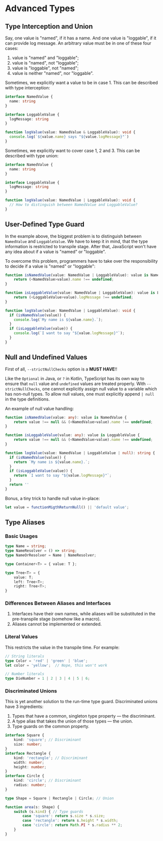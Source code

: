 # Advanced Types
## Type Interception and Union
Say, one value is "named", if it has a name. And one value is "loggable", if it can provide log message. An arbitrary value must be in one of these four cases:
1. value is "named" and "loggable";
2. value is "named", not "loggable";
3. value is "loggable", not "named";
4. value is neither "named", nor "loggable".

Sometimes, we explicitly want a value to be in case 1. This can be described with type interception:
```typescript
interface NamedValue {
  name: string
}

interface LoggableValue {
  logMessage: string
}

function logValue(value: NamedValue & LoggableValue): void {
  console.log(`${value.name} says "${value.logMessage}"`)
}
```

Sometimes, we explicitly want to cover case 1, 2 and 3. This can be described with type union:
```typescript
interface NamedValue {
  name: string
}

interface LoggableValue {
  logMessage: string
}

function logValue(value: NamedValue | LoggableValue): void {
  // How to distinguish between NamedValue and LoggableValue?
}
```

## User-Defined Type Guard
In the example above, the biggest problem is to distinguish between `NamedValue` and `LoggableValue`. We have to keep it in mind, that the type information is restricted to transpile stage. After that, JavaScript won't have any idea about if a value is "named" or "loggable".

To overcome this problem, programmers have to take over the responsibility to decide if a value is "named" or "loggable":
```typescript
function isNamedValue(value: NamedValue | LoggableValue): value is NamedValue {
    return (<NamedValue>value).name !== undefined;
}

function isLoggableValue(value: NamedValue | LoggableValue): value is LoggableValue {
    return (<LoggableValue>value).logMessage !== undefined;
}

function logValue(value: NamedValue | LoggableValue): void {
  if (isNamedValue(value)) {
    console.log(`My name is ${value.name}.`);
  }
  if (isLoggableValue(value)) {
    console.log(`I want to say "${value.logMessage}"`);
  }
}
```

## Null and Undefined Values
First of all, `--strictNullChecks` option is a __MUST HAVE__!!

Like the `Optional` in Java, or `?` in Kotlin, TypeScript has its own way to ensure that `null` value and `undefined` values are treated properly. With `--strictNullChecks`, one cannot explicitly assign null value to a variable which has non-null types. To allow null values, one must explicitly append `| null` in the type definitions.

An example of null value handling:
```typescript
function isNamedValue(value: any): value is NamedValue {
    return value !== null && (<NamedValue>value).name !== undefined;
}

function isLoggableValue(value: any): value is LoggableValue {
    return value !== null && (<NamedValue>value).name !== undefined;
}

function logValue(value: NamedValue | LoggableValue | null): string {
  if (isNamedValue(value)) {
    return `My name is ${value.name}.`;
  }
  if (isLoggableValue(value)) {
    return `I want to say "${value.logMessage}"`;
  }
  return ''
}
```

Bonus, a tiny trick to handle null value in-place:
```typescript
let value = functionMigthReturnNull() || 'default value';
```

## Type Aliases
### Basic Usages
```typescript
type Name = string;
type NameResolver = () => string;
type NameOrResolver = Name | NameResolver;

type Container<T> = { value: T };

type Tree<T> = {
    value: T;
    left: Tree<T>;
    right: Tree<T>;
}
```

### Differences Between Aliases and Interfaces
1. Interfaces have their own names, while aliases will be substituted in the pre-transpile stage (somehow like a macro).
2. Aliases cannot be implemented or extended.

### Literal Values
This restricts the value in the transpile time. For example:
```typescript
// String literals
type Color = 'red' | 'green' | 'blue';
let color = 'yellow';  // Nope, this won't work

// Number literals
type DieNumber = 1 | 2 | 3 | 4 | 5 | 6;
```

### Discriminated Unions
This is yet another solution to the run-time type guard. Discriminated unions have 3 ingredients:
1. Types that have a common, singleton type property — the discriminant.
2. A type alias that takes the union of those types — the union.
3. Type guards on the common property.

```typescript
interface Square {
    kind: 'square'; // Discriminant
    size: number;
}
interface Rectangle {
    kind: 'rectangle'; // Discriminant
    width: number;
    height: number;
}
interface Circle {
    kind: 'circle'; // Discriminant
    radius: number;
}

type Shape = Square | Rectangle | Circle; // Union

function area(s: Shape) {
    switch (s.kind) { // Type guards
        case 'square': return s.size * s.size;
        case 'rectangle': return s.height * s.width;
        case 'circle': return Math.PI * s.radius ** 2;
    }
}
```
